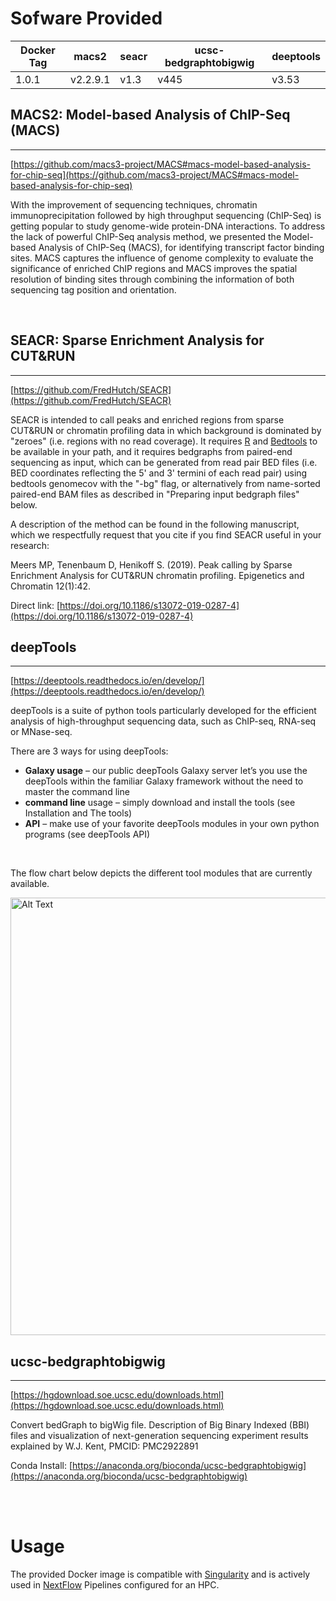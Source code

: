 # Sofware Provided

| Docker Tag | macs2    | seacr | ucsc-bedgraphtobigwig | deeptools |
|------------|----------|-------|-----------------------|-----------|
| 1.0.1      | v2.2.9.1 | v1.3  |v445                   | v3.53     |

 
## MACS2: Model-based Analysis of ChIP-Seq (MACS)
---

[https://github.com/macs3-project/MACS#macs-model-based-analysis-for-chip-seq](https://github.com/macs3-project/MACS#macs-model-based-analysis-for-chip-seq)


With the improvement of sequencing techniques, chromatin immunoprecipitation followed by high throughput sequencing (ChIP-Seq) is getting popular to study genome-wide protein-DNA interactions. To address the lack of powerful ChIP-Seq analysis method, we presented the Model-based Analysis of ChIP-Seq (MACS), for identifying transcript factor binding sites. MACS captures the influence of genome complexity to evaluate the significance of enriched ChIP regions and MACS improves the spatial resolution of binding sites through combining the information of both sequencing tag position and orientation. 

<br>


## SEACR: Sparse Enrichment Analysis for CUT&RUN
---

[https://github.com/FredHutch/SEACR](https://github.com/FredHutch/SEACR)


SEACR is intended to call peaks and enriched regions from sparse CUT&RUN or chromatin profiling data in which background is dominated by "zeroes" (i.e. regions with no read coverage). It requires [R](https://www.r-project.org) and [Bedtools](https://bedtools.readthedocs.io/en/latest/) to be available in your path, and it requires bedgraphs from paired-end sequencing as input, which can be generated from read pair BED files (i.e. BED coordinates reflecting the 5' and 3' termini of each read pair) using bedtools genomecov with the "-bg" flag, or alternatively from name-sorted paired-end BAM files as described in "Preparing input bedgraph files" below.

A description of the method can be found in the following manuscript, which we respectfully request that you cite if you find SEACR useful in your research:

Meers MP, Tenenbaum D, Henikoff S. (2019). Peak calling by Sparse Enrichment Analysis for CUT&RUN chromatin profiling. Epigenetics and Chromatin 12(1):42.

Direct link: [https://doi.org/10.1186/s13072-019-0287-4](https://doi.org/10.1186/s13072-019-0287-4)


## deepTools
---

[https://deeptools.readthedocs.io/en/develop/](https://deeptools.readthedocs.io/en/develop/)


deepTools is a suite of python tools particularly developed for the efficient analysis of high-throughput sequencing data, such as ChIP-seq, RNA-seq or MNase-seq.

There are 3 ways for using deepTools:

* __Galaxy usage__ – our public deepTools Galaxy server let’s you use the deepTools within the familiar Galaxy framework without the need to master the command line
* __command line__ usage – simply download and install the tools (see Installation and The tools)
* __API__ – make use of your favorite deepTools modules in your own python programs (see deepTools API)

<br>

The flow chart below depicts the different tool modules that are currently available.


<img src="https://deeptools.readthedocs.io/en/develop/_images/start_workflow1.png" width="700" alt="Alt Text">







<br>

## ucsc-bedgraphtobigwig
---

[https://hgdownload.soe.ucsc.edu/downloads.html](https://hgdownload.soe.ucsc.edu/downloads.html)


Convert bedGraph to bigWig file. Description of Big Binary Indexed (BBI) files and visualization of next-generation sequencing experiment results explained by W.J. Kent, PMCID: PMC2922891

Conda Install: [https://anaconda.org/bioconda/ucsc-bedgraphtobigwig](https://anaconda.org/bioconda/ucsc-bedgraphtobigwig)

<br>

<br>

# Usage

The provided Docker image is compatible with [Singularity](https://sylabs.io/docs/) and is actively used in [NextFlow](https://www.nextflow.io/) Pipelines configured for an HPC.

<br>
